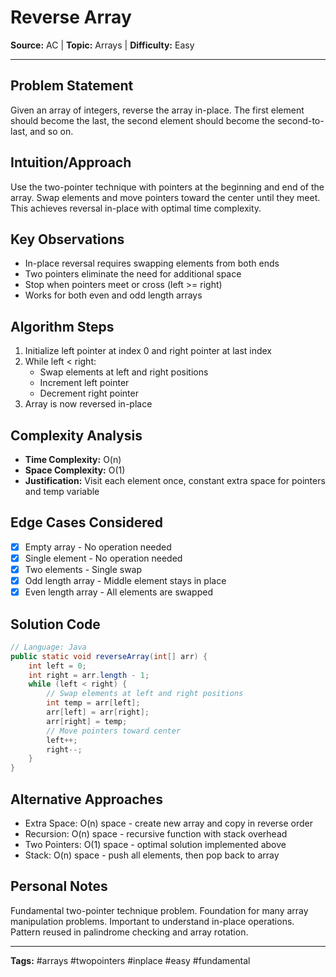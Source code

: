 # Reverse Array

**Source:** AC | **Topic:** Arrays | **Difficulty:** Easy  

---

## Problem Statement
Given an array of integers, reverse the array in-place. The first element should become the last, the second element should become the second-to-last, and so on.

## Intuition/Approach
Use the two-pointer technique with pointers at the beginning and end of the array. Swap elements and move pointers toward the center until they meet. This achieves reversal in-place with optimal time complexity.

## Key Observations
- In-place reversal requires swapping elements from both ends
- Two pointers eliminate the need for additional space
- Stop when pointers meet or cross (left >= right)
- Works for both even and odd length arrays

## Algorithm Steps
1. Initialize left pointer at index 0 and right pointer at last index
2. While left < right:
   - Swap elements at left and right positions
   - Increment left pointer
   - Decrement right pointer
3. Array is now reversed in-place

## Complexity Analysis
- **Time Complexity:** O(n)
- **Space Complexity:** O(1)
- **Justification:** Visit each element once, constant extra space for pointers and temp variable

## Edge Cases Considered
- [x] Empty array - No operation needed
- [x] Single element - No operation needed
- [x] Two elements - Single swap
- [x] Odd length array - Middle element stays in place
- [x] Even length array - All elements are swapped

## Solution Code
```java
// Language: Java
public static void reverseArray(int[] arr) {
    int left = 0;
    int right = arr.length - 1;
    while (left < right) {
        // Swap elements at left and right positions
        int temp = arr[left];
        arr[left] = arr[right];
        arr[right] = temp;
        // Move pointers toward center
        left++;
        right--;
    }
}
```

## Alternative Approaches
- Extra Space: O(n) space - create new array and copy in reverse order
- Recursion: O(n) space - recursive function with stack overhead
- Two Pointers: O(1) space - optimal solution implemented above
- Stack: O(n) space - push all elements, then pop back to array

## Personal Notes
Fundamental two-pointer technique problem. Foundation for many array manipulation problems. Important to understand in-place operations. Pattern reused in palindrome checking and array rotation.

---
**Tags:** #arrays #twopointers #inplace #easy #fundamental 